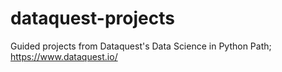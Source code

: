 # dataquest-projects
Guided projects from Dataquest's Data Science in Python Path; https://www.dataquest.io/
